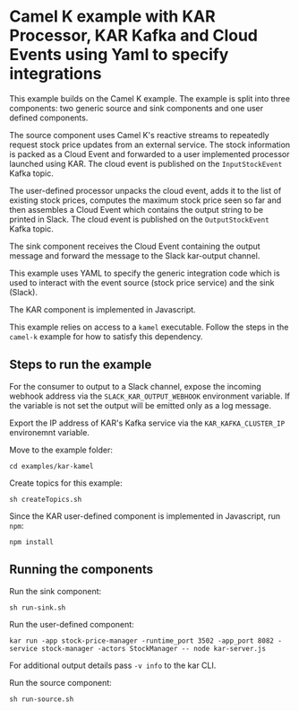 # Camel K example with KAR Processor, KAR Kafka and Cloud Events using Yaml to specify integrations

This example builds on the Camel K example. The example is split into three components: two generic source and sink components and one user defined components.

The source component uses Camel K's reactive streams to repeatedly request stock price updates from an external service. The stock information is packed as a Cloud Event and forwarded to a user implemented processor launched using KAR. The cloud event is published on the `InputStockEvent` Kafka topic.

The user-defined processor unpacks the cloud event, adds it to the list of existing stock prices, computes the maximum stock price seen so far and then assembles a Cloud Event which contains the output string to be printed in Slack. The cloud event is published on the `OutputStockEvent` Kafka topic.

The sink component receives the Cloud Event containing the output message and forward the message to the Slack kar-output channel.

This example uses YAML to specify the generic integration code which is used to interact with the event source (stock price service) and the sink (Slack).

The KAR component is implemented in Javascript.

This example relies on access to a `kamel` executable. Follow the steps in the `camel-k` example for how to satisfy this dependency.

## Steps to run the example

For the consumer to output to a Slack channel, expose the incoming webhook address via the `SLACK_KAR_OUTPUT_WEBHOOK` environment variable. If the variable is not set the output will be emitted only as a log message.

Export the IP address of KAR's Kafka service via the `KAR_KAFKA_CLUSTER_IP` environemnt variable.

Move to the example folder:

```
cd examples/kar-kamel
```

Create topics for this example:

```
sh createTopics.sh
```

Since the KAR user-defined component is implemented in Javascript, run `npm`:

```
npm install
```

## Running the components

Run the sink component:
```
sh run-sink.sh
```

Run the user-defined component:
```
kar run -app stock-price-manager -runtime_port 3502 -app_port 8082 -service stock-manager -actors StockManager -- node kar-server.js
```
For additional output details pass `-v info` to the kar CLI.

Run the source component:
```
sh run-source.sh
```
